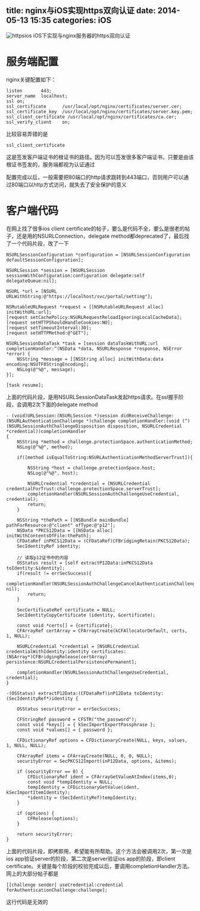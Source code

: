 title: nginx与iOS实现https双向认证
date: 2014-05-13 15:35
categories: iOS 
---
![httpsios](http://pic.kyfxbl.com/httpsios.jpeg)
iOS下实现与nginx服务器的https双向认证
<!--more-->

# 服务端配置

nginx关键配置如下：

```
listen       443;
server_name  localhost;
ssl on;
ssl_certificate      /usr/local/opt/nginx/certificates/server.cer;
ssl_certificate_key  /usr/local/opt/nginx/certificates/server.key.pem;
ssl_client_certificate /usr/local/opt/nginx/certificates/ca.cer;
ssl_verify_client    on;
```

比较容易弄错的是
```
ssl_client_certificate
```
这是签发客户端证书的根证书的路径。因为可以签发很多客户端证书，只要是由该根证书签发的，服务端都视为认证通过

配置完成以后，一般需要把80端口的http请求跳转到443端口，否则用户可以通过80端口以http方式访问，就失去了安全保护的意义

# 客户端代码

在网上找了很多ios client certificate的帖子，要么是代码不全，要么是很老的帖子，还是用的NSURLConnection，delegate method都deprecated了，最后找了一个代码片段，改了一下

```
NSURLSessionConfiguration *configuration = [NSURLSessionConfiguration defaultSessionConfiguration];

NSURLSession *session = [NSURLSession sessionWithConfiguration:configuration delegate:self delegateQueue:nil];

NSURL *url = [NSURL URLWithString:@"https://localhost/svc/portal/setting"];

NSMutableURLRequest *request = [[NSMutableURLRequest alloc] initWithURL:url];
[request setCachePolicy:NSURLRequestReloadIgnoringLocalCacheData];
[request setHTTPShouldHandleCookies:NO];
[request setTimeoutInterval:30];
[request setHTTPMethod:@"GET"];

NSURLSessionDataTask *task = [session dataTaskWithURL:url completionHandler:^(NSData *data, NSURLResponse *response, NSError *error) {
    NSString *message = [[NSString alloc] initWithData:data encoding:NSUTF8StringEncoding];
    NSLog(@"%@", message);
}];

[task resume];
```

上面的代码片段，是用NSURLSessionDataTask发起https请求。在ssl握手阶段，会调用2次下面的delegate method

```
- (void)URLSession:(NSURLSession *)session didReceiveChallenge:(NSURLAuthenticationChallenge *)challenge completionHandler:(void (^)(NSURLSessionAuthChallengeDisposition disposition, NSURLCredential *credential))completionHandler
{
    NSString *method = challenge.protectionSpace.authenticationMethod;
    NSLog(@"%@", method);

    if([method isEqualToString:NSURLAuthenticationMethodServerTrust]){

        NSString *host = challenge.protectionSpace.host;
        NSLog(@"%@", host);

        NSURLCredential *credential = [NSURLCredential credentialForTrust:challenge.protectionSpace.serverTrust];
        completionHandler(NSURLSessionAuthChallengeUseCredential, credential);
        return;
    }

    NSString *thePath = [[NSBundle mainBundle] pathForResource:@"client" ofType:@"p12"];
    NSData *PKCS12Data = [[NSData alloc] initWithContentsOfFile:thePath];
    CFDataRef inPKCS12Data = (CFDataRef)CFBridgingRetain(PKCS12Data);
    SecIdentityRef identity;

    // 读取p12证书中的内容
    OSStatus result = [self extractP12Data:inPKCS12Data toIdentity:&identity];
    if(result != errSecSuccess){
        completionHandler(NSURLSessionAuthChallengeCancelAuthenticationChallenge, nil);
        return;
    }

    SecCertificateRef certificate = NULL;
    SecIdentityCopyCertificate (identity, &certificate);

    const void *certs[] = {certificate};
    CFArrayRef certArray = CFArrayCreate(kCFAllocatorDefault, certs, 1, NULL);

    NSURLCredential *credential = [NSURLCredential credentialWithIdentity:identity certificates:(NSArray*)CFBridgingRelease(certArray) persistence:NSURLCredentialPersistencePermanent];

    completionHandler(NSURLSessionAuthChallengeUseCredential, credential);
}

-(OSStatus) extractP12Data:(CFDataRef)inP12Data toIdentity:(SecIdentityRef*)identity {

    OSStatus securityError = errSecSuccess;

    CFStringRef password = CFSTR("the_password");
    const void *keys[] = { kSecImportExportPassphrase };
    const void *values[] = { password };

    CFDictionaryRef options = CFDictionaryCreate(NULL, keys, values, 1, NULL, NULL);

    CFArrayRef items = CFArrayCreate(NULL, 0, 0, NULL);
    securityError = SecPKCS12Import(inP12Data, options, &items);

    if (securityError == 0) {
        CFDictionaryRef ident = CFArrayGetValueAtIndex(items,0);
        const void *tempIdentity = NULL;
        tempIdentity = CFDictionaryGetValue(ident, kSecImportItemIdentity);
        *identity = (SecIdentityRef)tempIdentity;
    }

    if (options) {
        CFRelease(options);
    }

    return securityError;
}
```

上面的代码片段，即拷即用，希望能有所帮助。这个方法会被调用2次，第一次是ios app验证server的阶段，第二次是server验证ios app的阶段，即client certificate。关键是每个阶段的校验完成以后，要调用completionHandler方法。网上的大部分帖子都是

```
[[challenge sender] useCredential:credential forAuthenticationChallenge:challenge];
```
这行代码是无效的